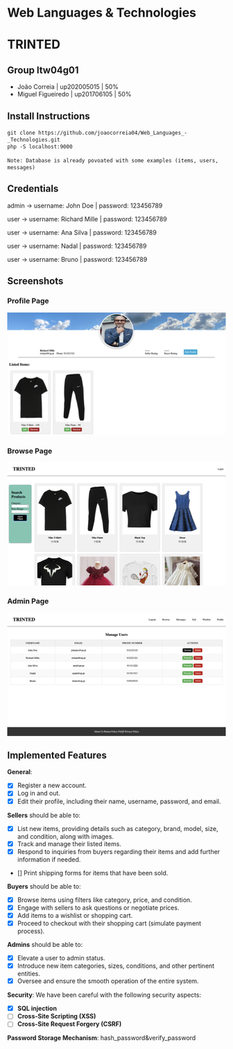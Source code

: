 # Web Languages & Technologies

# TRINTED

## Group ltw04g01

- João Correia | up202005015 | 50%
- Miguel Figueiredo | up201706105 | 50%

## Install Instructions

    git clone https://github.com/joaocorreia04/Web_Languages_-_Technologies.git
    php -S localhost:9000

    Note: Database is already povoated with some examples (items, users, messages)


## Credentials

admin -> username: John Doe | password: 123456789 

user -> username: Richard Mille | password: 123456789

user -> username: Ana Silva | password: 123456789

user -> username: Nadal | password: 123456789

user -> username: Bruno | password: 123456789



## Screenshots

### Profile Page

![Alt text](prints/profile.png)

### Browse Page
![Alt text](prints/browse.png)

### Admin Page
![Alt text](prints/admin.png)


## Implemented Features

**General**:

- [X] Register a new account.
- [X] Log in and out.
- [X] Edit their profile, including their name, username, password, and email.

**Sellers**  should be able to:

- [X] List new items, providing details such as category, brand, model, size, and condition, along with images.
- [X] Track and manage their listed items.
- [X] Respond to inquiries from buyers regarding their items and add further information if needed.
- [] Print shipping forms for items that have been sold.

**Buyers**  should be able to:

- [X] Browse items using filters like category, price, and condition.
- [X] Engage with sellers to ask questions or negotiate prices.
- [X] Add items to a wishlist or shopping cart.
- [X] Proceed to checkout with their shopping cart (simulate payment process).

**Admins**  should be able to:

- [X] Elevate a user to admin status.
- [X] Introduce new item categories, sizes, conditions, and other pertinent entities.
- [X] Oversee and ensure the smooth operation of the entire system.

**Security**:
We have been careful with the following security aspects:

- [X] **SQL injection**
- [ ] **Cross-Site Scripting (XSS)**
- [ ] **Cross-Site Request Forgery (CSRF)**

**Password Storage Mechanism**: hash_password&verify_password
